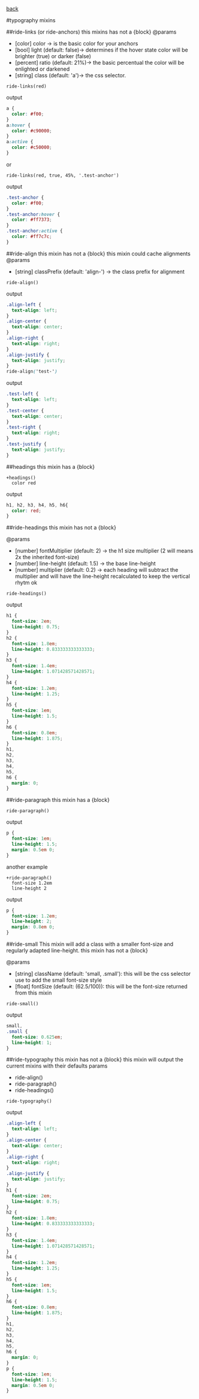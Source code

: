 [back](https://github.com/octod/ride-css/)

#typography mixins

##ride-links (or ride-anchors)
this mixins has not a {block}
@params
- [color] color -> is the basic color for your anchors
- [bool] light (default: false)-> determines if the hover state color will be brighter (true) or darker (false)
- [percent] ratio (default: 21%)-> the basic percentual the color will be enlighted or darkened
- [string] class (default: 'a')-> the css selector. 

```
ride-links(red)
```

output

```css
a {
  color: #f00;
}
a:hover {
  color: #c90000;
}
a:active {
  color: #c50000;
}

```
or

```
ride-links(red, true, 45%, '.test-anchor')
```

output

```css
.test-anchor {
  color: #f00;
}
.test-anchor:hover {
  color: #ff7373;
}
.test-anchor:active {
  color: #ff7c7c;
}
```

##ride-align
this mixin has not a {block}
this mixin could cache alignments
@params
- [string] classPrefix (default: 'align-') -> the class prefix for alignment

```
ride-align()
```

output

```css
.align-left {
  text-align: left;
}
.align-center {
  text-align: center;
}
.align-right {
  text-align: right;
}
.align-justify {
  text-align: justify;
}
ride-align('test-')
```

output

```css
.test-left {
  text-align: left;
}
.test-center {
  text-align: center;
}
.test-right {
  text-align: right;
}
.test-justify {
  text-align: justify;
}

```

##headings
this mixin has a {block}

```
+headings()
  color red
```

output

```css
h1, h2, h3, h4, h5, h6{
  color: red;
}
```

##ride-headings
this mixin has not a {block}

@params
- [number] fontMultiplier (default: 2) -> the h1 size multiplier (2 will means 2x the inherited font-size)
- [number] line-height (default: 1.5) -> the base line-height
- [number] multiplier (default: 0.2) -> each heading will subtract the multiplier and will have the line-height recalculated to keep the vertical rhytm ok

```
ride-headings()
```

output

```css
h1 {
  font-size: 2em;
  line-height: 0.75;
}
h2 {
  font-size: 1.8em;
  line-height: 0.833333333333333;
}
h3 {
  font-size: 1.4em;
  line-height: 1.071428571428571;
}
h4 {
  font-size: 1.2em;
  line-height: 1.25;
}
h5 {
  font-size: 1em;
  line-height: 1.5;
}
h6 {
  font-size: 0.8em;
  line-height: 1.875;
}
h1,
h2,
h3,
h4,
h5,
h6 {
  margin: 0;
}
```

##ride-paragraph
this mixin has a {block}

```
ride-paragraph()
```

output

```css
p {
  font-size: 1em;
  line-height: 1.5;
  margin: 0.5em 0;
}
```

another example

```
+ride-paragraph()
  font-size 1.2em
  line-height 2
```

output

```css
p {
  font-size: 1.2em;
  line-height: 2;
  margin: 0.8em 0;
}
```

##ride-small
This mixin will add a class with a smaller font-size and regularly adapted line-height.
this mixin has not a {block}

@params
- [string] className (default: 'small, .small'): this will be the css selector use to add the small font-size style
- [float] fontSize (default: (62.5/100)): this will be the font-size returned from this mixin

``` 
ride-small()
``` 

output

```css 
small,
.small {
  font-size: 0.625em;
  line-height: 1;
}
``` 
##ride-typography
this mixin has not a {block}
this mixin will output the current mixins with their defaults params

* ride-align()
* ride-paragraph()
* ride-headings()

```
ride-typography()
```

output

```css
.align-left {
  text-align: left;
}
.align-center {
  text-align: center;
}
.align-right {
  text-align: right;
}
.align-justify {
  text-align: justify;
}
h1 {
  font-size: 2em;
  line-height: 0.75;
}
h2 {
  font-size: 1.8em;
  line-height: 0.833333333333333;
}
h3 {
  font-size: 1.4em;
  line-height: 1.071428571428571;
}
h4 {
  font-size: 1.2em;
  line-height: 1.25;
}
h5 {
  font-size: 1em;
  line-height: 1.5;
}
h6 {
  font-size: 0.8em;
  line-height: 1.875;
}
h1,
h2,
h3,
h4,
h5,
h6 {
  margin: 0;
}
p {
  font-size: 1em;
  line-height: 1.5;
  margin: 0.5em 0;
}
```
